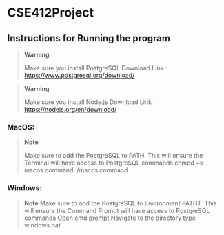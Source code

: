 # CSE412Project

## Instructions for Running the program

> **Warning**
>
> Make sure you install PostgreSQL
> Download Link : https://www.postgresql.org/download/

> **Warning**
>
> Make sure you install Node.js 
> Download Link : https://nodejs.org/en/download/

### MacOS:
> **Note**
>
> Make sure to add the PostgreSQL to PATH. This will ensure the Terminal will have access to PostgreSQL commands
    chmod +x macos.command 
    ./macos.command

### Windows:
> **Note**
> Make sure to add the PostgreSQL to Environment PATHT. This will ensure the Command Prompt will have access to PostgreSQL commands
    Open cmd prompt
    Navigate to the directory
    type windows.bat